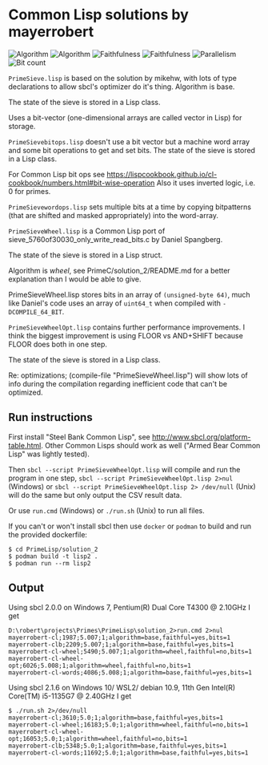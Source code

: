 # Common Lisp solutions by mayerrobert

![Algorithm](https://img.shields.io/badge/Algorithm-base-green)
![Algorithm](https://img.shields.io/badge/Algorithm-wheel-yellowgreen)
![Faithfulness](https://img.shields.io/badge/Faithful-yes-green)
![Faithfulness](https://img.shields.io/badge/Faithful-no-yellowgreen)
![Parallelism](https://img.shields.io/badge/Parallel-no-green)
![Bit count](https://img.shields.io/badge/Bits-1-green)

`PrimeSieve.lisp` is based on the solution by mikehw,
with lots of type declarations to allow sbcl's optimizer do it's thing.
Algorithm is base.

The state of the sieve is stored in a Lisp class.

Uses a bit-vector (one-dimensional arrays are called vector in Lisp)
for storage.

`PrimeSievebitops.lisp` doesn't use a bit vector but a machine word array and some bit operations to get and set bits.
The state of the sieve is stored in a Lisp class.

For Common Lisp bit ops see https://lispcookbook.github.io/cl-cookbook/numbers.html#bit-wise-operation
Also it uses inverted logic, i.e. 0 for primes.

`PrimeSievewordops.lisp` sets multiple bits at a time by copying bitpatterns (that are shifted and masked appropriately)
into the word-array.

`PrimeSieveWheel.lisp` is a Common Lisp port of sieve_5760of30030_only_write_read_bits.c
by Daniel Spangberg.

The state of the sieve is stored in a Lisp struct.

Algorithm is _wheel_, see PrimeC/solution_2/README.md for a better explanation than I would be able to give.

PrimeSieveWheel.lisp stores bits in an array of `(unsigned-byte 64)`,
much like Daniel's code uses an array of `uint64_t` when compiled with `-DCOMPILE_64_BIT`.

`PrimeSieveWheelOpt.lisp` contains further performance improvements.
I think the biggest improvement is using FLOOR vs AND+SHIFT
because FLOOR does both in one step.

The state of the sieve is stored in a Lisp class.

Re: optimizations; (compile-file "PrimeSieveWheel.lisp") will show lots of info during the compilation
regarding inefficient code that can't be optimized.

## Run instructions

First install "Steel Bank Common Lisp", see http://www.sbcl.org/platform-table.html.
Other Common Lisps should work as well ("Armed Bear Common Lisp" was lightly tested).

Then
`sbcl --script PrimeSieveWheelOpt.lisp` will compile and run the program in one step,
`sbcl --script PrimeSieveWheelOpt.lisp 2>nul` (Windows) or
`sbcl --script PrimeSieveWheelOpt.lisp 2> /dev/null` (Unix)
will do the same but only output the CSV result data.

Or use `run.cmd` (Windows) or `./run.sh` (Unix) to run all files.

If you can't or won't install sbcl then use `docker` or `podman` to build and run the provided dockerfile:

    $ cd PrimeLisp/solution_2
    $ podman build -t lisp2 .
    $ podman run --rm lisp2

## Output

Using sbcl 2.0.0 on Windows 7, Pentium(R) Dual Core T4300 @ 2.10GHz I get

    D:\robert\projects\Primes\PrimeLisp\solution_2>run.cmd 2>nul
    mayerrobert-cl;1987;5.007;1;algorithm=base,faithful=yes,bits=1
    mayerrobert-clb;2209;5.007;1;algorithm=base,faithful=yes,bits=1
    mayerrobert-cl-wheel;5490;5.007;1;algorithm=wheel,faithful=no,bits=1
    mayerrobert-cl-wheel-opt;6026;5.008;1;algorithm=wheel,faithful=no,bits=1
    mayerrobert-cl-words;4086;5.008;1;algorithm=base,faithful=yes,bits=1

Using sbcl 2.1.6 on Windows 10/ WSL2/ debian 10.9, 11th Gen Intel(R) Core(TM) i5-1135G7 @ 2.40GHz I get

    $ ./run.sh 2>/dev/null
    mayerrobert-cl;3610;5.0;1;algorithm=base,faithful=yes,bits=1
    mayerrobert-cl-wheel;16183;5.0;1;algorithm=wheel,faithful=no,bits=1
    mayerrobert-cl-wheel-opt;16053;5.0;1;algorithm=wheel,faithful=no,bits=1
    mayerrobert-clb;5348;5.0;1;algorithm=base,faithful=yes,bits=1
    mayerrobert-cl-words;11692;5.0;1;algorithm=base,faithful=yes,bits=1
